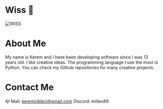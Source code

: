 # Wiss 👋
![WISS](https://github.com/KeremCikikci/KeremCikikci/assets/98697826/394bdcfa-b56d-43ca-b55f-2d9ad2f2951c)

# About Me
My name is Kerem and I have been developing software since I was 13 years old. I like creative ideas. The programming language I use the most is Python. You can check my Github repositories for many creative projects.

# Contact Me
📪 Mail: keremcikikci@gmail.com
Discord: millen89

<!--
# My Stats
[![Anurag'nın GitHub İstatistikleri](https://github-readme-stats.vercel.app/api?username=KeremCikikci)](https://github.com/KeremCikikci/github-readme-stats)
-->
